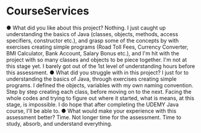 # CourseServices
●	What did you like about this project?
Nothing. I just caught up understanding the basics of Java (classes, objects, methods, access specifiers, constructor etc.), and grasp some of the concepts by with exercises creating simple programs (Road Toll Fees, Currency Converter, BMI Calculator, Bank Account, Salary Bonus etc.), and I'm hit with the project with so many classes and objects to be piece together. I'm not at this stage yet. I barely got out of the 1st level of understanding hours before this assessment. 
●	What did you struggle with in this project?
I just for to understanding the basics of Java, through exercises creating simple programs. I defined the objects, variables with my own naming convention. Step by step creating each class, before moving on to the next. Facing the whole codes and trying to figure out where it started, what is means, at this stage, is impossible. I do hope that after completing the UDEMY Java course, I'll be able to. 
●	What would make your experience with this assessment better?
Time. Not longer time for the assessment. Time to study, absorb, and understand everything.  
